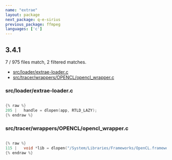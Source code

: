 ```yaml
---
name: "extrae"
layout: package
next_package: q-e-sirius
previous_package: ffmpeg
languages: ['c']
---
```

## 3.4.1
7 / 975 files match, 2 filtered matches.

 - [src/loader/extrae-loader.c](#srcloaderextrae-loaderc)
 - [src/tracer/wrappers/OPENCL/opencl_wrapper.c](#srctracerwrappersopenclopencl_wrapperc)

### src/loader/extrae-loader.c

```c

{% raw %}
205 |   handle = dlopen(app, RTLD_LAZY);
{% endraw %}

```
### src/tracer/wrappers/OPENCL/opencl_wrapper.c

```c

{% raw %}
115 | 	void *lib = dlopen("/System/Libraries/Frameworks/OpenCL.framework/OpenCL", RTLD_NOW);
{% endraw %}

```